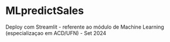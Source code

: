 # MLpredictSales
Deploy com Streamlit - referente ao módulo de Machine Learning (especializaçao em ACD/UFN) - Set 2024
